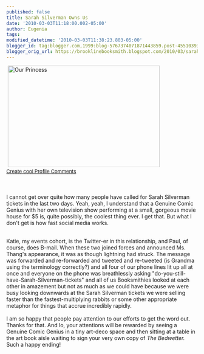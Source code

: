 ```yaml
---
published: false
title: Sarah Silverman Owns Us
date: '2010-03-03T11:18:00.002-05:00'
author: Eugenia
tags: 
modified_datetime: '2010-03-03T11:38:23.803-05:00'
blogger_id: tag:blogger.com,1999:blog-5767374071871443859.post-4551039380876048880
blogger_orig_url: https://brooklinebooksmith.blogspot.com/2010/03/sarah-silverman-owns-us.html
---
```


<img style="visibility:hidden;width:0px;height:0px;" border=0 width=0 height=0 src="https://counters.gigya.com/wildfire/IMP/CXNID=2000002.0NXC/bT*xJmx*PTEyNjc2MzQyNDgzMTImcHQ9MTI2NzYzNDI1MTgyMSZwPTYyNTEmZD1jb2RlYm94Jmc9MSZvPTk*OGQwODE3MTlkZjQ2/MmJhMGJiZDQzZjU5ZmExNWI2.gif" />                        <a href="https://blingee.com/blingee/view/108283765-Our-Princess" target="_blank" title="Create cool Profile Comments"><img alt="Our Princess" border="0" height="267" src="https://image.blingee.com/images17/content/output/000/000/000/674/597708095_1220646.gif" title="Our Princess" width="400" /></a><br /><a href="https://blingee.com" target="_blank" title="Create cool Profile Comments"><font size="2">Create cool Profile Comments</font></a><br /><br /> <br /><br />I cannot get over quite how many people have called for Sarah Silverman tickets in the last two days. Yeah, yeah, I understand that a Genuine Comic Genius with her own television show performing at a small, gorgeous movie house for $5 is, quite possibly, the coolest thing ever. I get that. But what I don't get is how fast social media works. <div><br />Katie, my events cohort, is the Twitter-er in this relationship, and Paul, of course, does B-mail. When these two joined forces and announced Ms. Thang's appearance, it was as though lightning had struck. The message was forwarded and re-forwarded and tweeted and re-tweeted (is Grandma using the terminology correctly?) and all four of our phone lines lit up all at once and everyone on the phone was breathlessly asking "do-you-still-have-Sarah-Silverman-tickets" and all of us Booksmithies looked at each other in amazement but not as much as we could have because we were busy looking downwards at the Sarah Silverman tickets we were selling faster than the fastest-multiplying rabbits or some other appropriate metaphor for things that accrue incredibly rapidly.</div><div><br /></div><div>I am so happy that people pay attention to our efforts to get the word out. Thanks for that. And lo, your attentions will be rewarded by seeing a Genuine Comic Genius in a tiny art-deco space and then sitting at a table in the art book aisle waiting to sign your very own copy of <i>The Bedwetter. </i>Such a happy ending!</div>